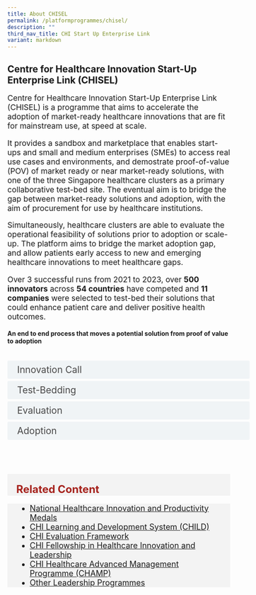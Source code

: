 ```yaml
---
title: About CHISEL
permalink: /platformprogrammes/chisel/
description: ""
third_nav_title: CHI Start Up Enterprise Link
variant: markdown
---
```

<h2> Centre for Healthcare Innovation Start-Up Enterprise Link (CHISEL) </h2>

Centre for Healthcare Innovation Start-Up Enterprise Link (CHISEL) is a programme that aims to accelerate the adoption of market-ready healthcare innovations that are fit for mainstream use, at speed at scale. <br>

It provides a sandbox and marketplace that enables start-ups and small and medium enterprises (SMEs) to access real use cases and environments, and demostrate proof-of-value (POV) of market ready or near market-ready solutions, with one of the three Singapore healthcare clusters as a primary collaborative test-bed site. The eventual aim is to bridge the gap between market-ready solutions and adoption, with the aim of procurement for use by healthcare institutions. <br>

Simultaneously, healthcare clusters are able to evaluate the operational feasibility of solutions prior to adoption or scale-up. The platform aims to bridge the market adoption gap, and allow patients early access to new and emerging healthcare innovations to meet healthcare gaps. 

Over 3 successful runs from 2021 to 2023, over **500 innovators** across **54 countries** have competed and **11 companies** were selected to test-bed their solutions that could enhance patient care and deliver positive health outcomes.<br>



<style>
.button {
  background-color: white;
  cursor: pointer;
  padding: 5px;
  width: 100%;
  border: none;
  text-align: left;
  outline: none;
  font-size: 20px;
  transition: 0.4s;
}

.panel {
  padding: 0 18px;
  display: none;
  background-color: white;
  overflow: hidden;
}

img {
  width: 150px;
  height: 180px;
}

.active,
.button:hover {
  background-color: white;
}

input {
  display: none;
}

label {
  position: relative;
  display: block;
  padding: 8px 22px;
  margin: 0 0 5px 0;
  cursor: pointer;
  background: #F0F4F6;
  border-radius: 3px;
  width: 100%;
  color: #484848;
  transition: height 0.4s;
  font-size: 1.5em;
}

label:hover {
  background: #BD2D37;
  color: #FFF;
}

.accordion-content {
  padding: 10px 0px 30px 30px;
  margin: 0 0 1px 0;
  border-radius: 3px;
	font-size: 1.25em;
	line-height: 2.2rem;
}

input + label::before {
  content: url("https://d33wubrfki0l68.cloudfront.net/2726d99e678e7823e23532634fdd6e83dfe96a99/c39dd/images/chevron-down.svg");
  font-weight: 400;
  font-size: 1.25em;
  line-height: 1.1rem;
  padding: 0;
  position: absolute;
  right: 0.5rem;
  top: 50%;
  transform: translateY(-50%);
  transition: transform 0.4s ease-in-out;
}

input:checked + label::before {
  content: url("https://d33wubrfki0l68.cloudfront.net/7468164d2fc2ad4fdea648e6cf2de622c2f70892/1819b/images/chevron-up.svg");
  transform: translateY(-50%) rotateZ(180deg);
}

input + label + .accordion-content {
  display: none;
}

input:checked + label + .accordion-content {
  display: block;
}


</style>
<!-- End of accordion -->

<div class="container">


<h4 id="our-main-plans">An end to end process that moves a potential solution from proof of value to adoption <br><br>
</h4>
<div>
	<input id="title1" type="checkbox"><label for="title1">Innovation Call</label>
	<div class="accordion-content">
	<div class="para">The Challenge consists of several rounds, inviting start-ups and SMEs to submit solutions to solve pressing challenges and transform the future of healthcare. Shortlisted participants can look forward to coaching by healthcare professionals and a Final Pitching Event.
</div>
	</div>
	<input id="title2" type="checkbox"><label for="title2">Test-Bedding</label>
	<div class="accordion-content">
	<div class="para">Winning start-ups and SMEs will be matched to one of the healthcare institutions from the partnering healthcare clusters to carry out test-bedding. The test-bedding is to be completed in a simulated and/ or clinical environment, complying to regulations and institutional policies in the partner healthcare cluster.
</div>
	</div>
	<input id="title3" type="checkbox"><label for="title3">Evaluation </label>
	<div class="accordion-content">
	<div class="para">Upon completion of test-bedding, the Centre for Healthcare Innovation Evaluation Framework ([undefined]()CHIEF) would be used as the main evaluation framework to evaluate the success of the test-bedding.
</div>
	</div>
<input id="title4" type="checkbox"><label for="title4">Adoption</label>
	<div class="accordion-content">
	<div class="para">Solutions may potentially be adopted by local healthcare institutions if the CHIEF outcomes criteria are met, solution is feasible, sustainable and ready for deployment and there are interests from the various healthcare clusters to adopt the solution.
</div></div></div></div>

<style>
p {
  font-size: 1.25em;
}
	</style>
<div>

<br><br>

<div style="font-size:24px; font-weight: 700; color: #a6221c; background-color: #f3f3f3; padding: 20px 0px 0px 20px;" class="row"> Related Content</div>

<div style="font-size:18px ;background-color: #f3f3f3; padding: 0px 25px 0px 20px;" class="row">
	<ul>
			<li><a href="/platformprogrammes/nhipm/">National Healthcare Innovation and Productivity Medals</a></li>
			<li><a href="/platformprogrammes/child/">CHI Learning and Development System (CHILD)</a></li>
		<li><a href="/platformprogrammes/chief/">CHI Evaluation Framework</a></li>
			<li><a href="/platformprogrammes/chi-fellowship/">CHI Fellowship in Healthcare Innovation and Leadership</a></li>
	<li><a href="/platformprogrammes/chi-champ/">CHI Healthcare Advanced Management Programme (CHAMP)</a></li>
	<li><a href="/platformprogrammes/otherprogrammes/">Other Leadership Programmes</a></li>
	</ul>
</div></div>